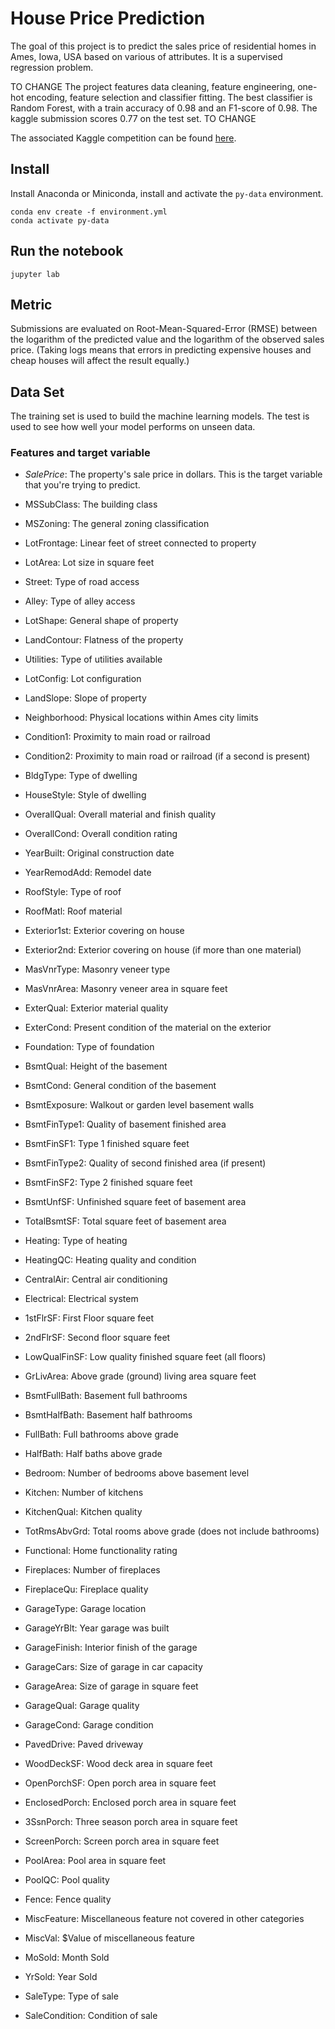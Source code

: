 # House Price Prediction

The goal of this project is to predict the sales price of residential homes in Ames, Iowa, USA based on various of attributes. It is a supervised regression problem.


TO CHANGE
The project features data cleaning, feature engineering, one-hot encoding, feature selection and classifier fitting. The best classifier is Random Forest, with a train accuracy of 0.98 and an F1-score of 0.98. The kaggle submission scores 0.77 on the test set.
TO CHANGE

The associated Kaggle competition can be found [here](https://www.kaggle.com/c/house-prices-advanced-regression-techniques).

## Install

Install Anaconda or Miniconda, install and activate the `py-data` environment.

```
conda env create -f environment.yml 
conda activate py-data
```

## Run the notebook

```
jupyter lab
```

## Metric
Submissions are evaluated on Root-Mean-Squared-Error (RMSE) between the logarithm of the predicted value and the logarithm of the observed sales price. (Taking logs means that errors in predicting expensive houses and cheap houses will affect the result equally.)

## Data Set

The training set is used to build the machine learning models.
The test is used to see how well your model performs on unseen data.

### Features and target variable

- *SalePrice*: The property's sale price in dollars. This is the target variable that you're trying to predict.

- MSSubClass: The building class
- MSZoning: The general zoning classification
- LotFrontage: Linear feet of street connected to property
- LotArea: Lot size in square feet
- Street: Type of road access
- Alley: Type of alley access
- LotShape: General shape of property
- LandContour: Flatness of the property
- Utilities: Type of utilities available
- LotConfig: Lot configuration
- LandSlope: Slope of property
- Neighborhood: Physical locations within Ames city limits
- Condition1: Proximity to main road or railroad
- Condition2: Proximity to main road or railroad (if a second is present)
- BldgType: Type of dwelling
- HouseStyle: Style of dwelling
- OverallQual: Overall material and finish quality
- OverallCond: Overall condition rating
- YearBuilt: Original construction date
- YearRemodAdd: Remodel date
- RoofStyle: Type of roof
- RoofMatl: Roof material
- Exterior1st: Exterior covering on house
- Exterior2nd: Exterior covering on house (if more than one material)
- MasVnrType: Masonry veneer type
- MasVnrArea: Masonry veneer area in square feet
- ExterQual: Exterior material quality
- ExterCond: Present condition of the material on the exterior
- Foundation: Type of foundation
- BsmtQual: Height of the basement
- BsmtCond: General condition of the basement
- BsmtExposure: Walkout or garden level basement walls
- BsmtFinType1: Quality of basement finished area
- BsmtFinSF1: Type 1 finished square feet
- BsmtFinType2: Quality of second finished area (if present)
- BsmtFinSF2: Type 2 finished square feet
- BsmtUnfSF: Unfinished square feet of basement area
- TotalBsmtSF: Total square feet of basement area
- Heating: Type of heating
- HeatingQC: Heating quality and condition
- CentralAir: Central air conditioning
- Electrical: Electrical system
- 1stFlrSF: First Floor square feet
- 2ndFlrSF: Second floor square feet
- LowQualFinSF: Low quality finished square feet (all floors)
- GrLivArea: Above grade (ground) living area square feet
- BsmtFullBath: Basement full bathrooms
- BsmtHalfBath: Basement half bathrooms
- FullBath: Full bathrooms above grade
- HalfBath: Half baths above grade
- Bedroom: Number of bedrooms above basement level
- Kitchen: Number of kitchens
- KitchenQual: Kitchen quality
- TotRmsAbvGrd: Total rooms above grade (does not include bathrooms)
- Functional: Home functionality rating
- Fireplaces: Number of fireplaces
- FireplaceQu: Fireplace quality
- GarageType: Garage location
- GarageYrBlt: Year garage was built
- GarageFinish: Interior finish of the garage
- GarageCars: Size of garage in car capacity
- GarageArea: Size of garage in square feet
- GarageQual: Garage quality
- GarageCond: Garage condition
- PavedDrive: Paved driveway
- WoodDeckSF: Wood deck area in square feet
- OpenPorchSF: Open porch area in square feet
- EnclosedPorch: Enclosed porch area in square feet
- 3SsnPorch: Three season porch area in square feet
- ScreenPorch: Screen porch area in square feet
- PoolArea: Pool area in square feet
- PoolQC: Pool quality
- Fence: Fence quality
- MiscFeature: Miscellaneous feature not covered in other categories
- MiscVal: $Value of miscellaneous feature
- MoSold: Month Sold
- YrSold: Year Sold
- SaleType: Type of sale
- SaleCondition: Condition of sale

